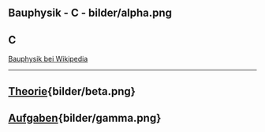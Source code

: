 
Bauphysik - C - bilder/alpha.png
---
## C

[Bauphysik bei Wikipedia](https://de.wikipedia.org/wiki/Bauphysik)

---
## [Theorie](theorie.md){bilder/beta.png}
## [Aufgaben](aufgaben.md){bilder/gamma.png}
